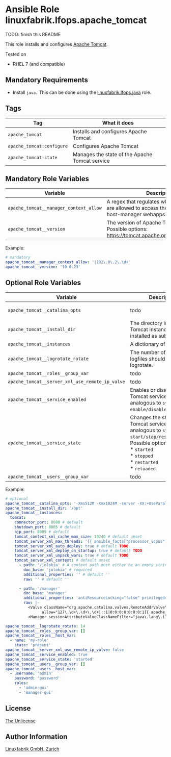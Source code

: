 # Ansible Role linuxfabrik.lfops.apache_tomcat

TODO: finish this README

This role installs and configures [Apache Tomcat](https://tomcat.apache.org/).

Tested on

* RHEL 7 (and compatible)


## Mandatory Requirements

* Install `java.` This can be done using the [linuxfabrik.lfops.java](https://github.com/Linuxfabrik/lfops/tree/main/roles/java) role.


## Tags

| Tag                       | What it does                                   |
| ---                       | ------------                                   |
| `apache_tomcat`           | Installs and configures Apache Tomcat          |
| `apache_tomcat:configure` | Configures Apache Tomcat                       |
| `apache_tomcat:state`     | Manages the state of the Apache Tomcat service |


## Mandatory Role Variables

| Variable | Description |
| -------- | ----------- |
| `apache_tomcat__manager_context_allow` | A regex that regulates which IP addresses are allowed to access the manager and host-manager webapps. Use `'|.*'` to allow any. |
| `apache_tomcat__version` | The version of Apache Tomcat to install. Possible options: <https://tomcat.apache.org/whichversion.html> |

Example:
```yaml
# mandatory
apache_tomcat__manager_context_allow: '|192\.0\.2\.\d+'
apache_tomcat__version: '10.0.23'
```


## Optional Role Variables

| Variable | Description | Default Value |
| -------- | ----------- | ------------- |
| `apache_tomcat__catalina_opts`| todo | `'-Xms512M -Xmx1024M -server -XX:+UseParallelGC'` |
| `apache_tomcat__install_dir`| The directory in which the Tomcat instances will be installed as subfolders. | `'/opt'` |
| `apache_tomcat__instances`| A dictionary of todo | `todo` |
| `apache_tomcat__logrotate_rotate`| The number of days the logfiles should be kept by logrotate. | `14` |
| `apache_tomcat__roles__group_var`| todo | `[]` |
| `apache_tomcat__server_xml_use_remote_ip_valve`| todo | `false` |
| `apache_tomcat__service_enabled`| Enables or disables all Tomcat services, analogous to `systemctl enable/disable`. | `true` |
| `apache_tomcat__service_state`| Changes the state of all Tomcat services, analogous to `systemctl start/stop/restart/reload`. Possible options:<br> * `started`<br> * `stopped`<br> * `restarted`<br> * `reloaded` | `'started'` |
| `apache_tomcat__users__group_var`| todo | `[]` |

Example:
```yaml
# optional
apache_tomcat__catalina_opts: '-Xms512M -Xmx1024M -server -XX:+UseParallelGC'
apache_tomcat__install_dir: '/opt'
apache_tomcat__instances:
  tomcat:
    connector_port: 8080 # default
    shutdown_port: 8005 # default
    ajp_port: 8009 # default
    tomcat_context_xml_cache_max_size: 10240 # default unset
    tomcat_server_xml_max_threads: '{{ ansible_facts["processor_vcpus"] * 250 }}' # default
    tomcat_server_xml_auto_deploy: true # default TODO
    tomcat_server_xml_deploy_on_startup: true # default TODO
    tomcat_server_xml_unpack_wars: true # default TODO
    tomcat_server_xml_context: # default unset
      - path: '/jolokia' # A context path must either be an empty string or start with a '/' and not end with a '/'. required
        doc_base: 'jolokia' # required
        additional_properties: '' # default ''
        raw: '' # default ''

      - path: '/manager'
        doc_base: 'manager'
        additional_properties: 'antiResourceLocking="false" privileged="true"'
        raw: |-
          <Valve className="org.apache.catalina.valves.RemoteAddrValve"
                allow="127\.\d+\.\d+\.\d+|::1|0:0:0:0:0:0:0:1{{ apache_tomcat__manager_context_allow }}"/>
          <Manager sessionAttributeValueClassNameFilter="java\.lang\.(?:Boolean|Integer|Long|Number|String)|org\.apache\.catalina\.filters\.CsrfPreventionFilter\$LruCache(?:\$1)?|java\.util\.(?:Linked)?HashMap"/>

apache_tomcat__logrotate_rotate: 14
apache_tomcat__roles__group_var: []
apache_tomcat__roles__host_var:
  - name: 'my-role'
    state: 'present'
apache_tomcat__server_xml_use_remote_ip_valve: false
apache_tomcat__service_enabled: true
apache_tomcat__service_state: 'started'
apache_tomcat__users__group_var: []
apache_tomcat__users__host_var:
  - username: 'admin'
    password: 'password'
    roles:
      - 'admin-gui'
      - 'manager-gui'
```


## License

[The Unlicense](https://unlicense.org/)


## Author Information

[Linuxfabrik GmbH, Zurich](https://www.linuxfabrik.ch)
